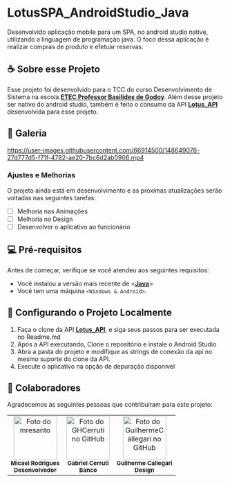 # LotusSPA_AndroidStudio_Java

<!---Esses são exemplos. Veja https://shields.io para outras pessoas ou para personalizar este conjunto de escudos. Você pode querer incluir dependências, status do projeto e informações de licença aqui--->

Desenvolvido aplicação mobile para um SPA, no android studio native, utilizando a linguagem de programação java. O foco dessa aplicação é realizar compras de produto e efetuar reservas.

## ☕ Sobre esse Projeto

Esse projeto foi desenvolvido para o TCC do curso Desenvolvimento de Sistema na escola **[ETEC Professor Basilides de Godoy](https://basilides.com.br)**.
Além desse projeto ser native do android studio, também é feito o consumo da API **[Lotus_API](https://github.com/mresanto/Lotus-API)** desenvolvida para esse projeto.

## 📸 Galeria

https://user-images.githubusercontent.com/66914500/148649076-27d777d5-f71f-4782-ae20-7bc6d2ab0906.mp4


### Ajustes e Melhorias

O projeto ainda está em desenvolvimento e as próximas atualizações serão voltadas nas seguintes tarefas:

- [ ] Melhoria nas Animações
- [ ] Melhoria no Design
- [ ] Desenvolver o aplicativo ao funcionário

## 💻 Pré-requisitos

Antes de começar, verifique se você atendeu aos seguintes requisitos:
<!---Estes são apenas requisitos de exemplo. Adicionar, duplicar ou remover conforme necessário--->
* Você instalou a versão mais recente de <**[Java](https://www.oracle.com/java/technologies/downloads/)**>
* Você tem uma máquina `<Windows & Android>`.

## 🚀 Configurando o Projeto Localmente

1) Faça o clone da API **[Lotus_API](https://github.com/mresanto/Lotus-API)**, e siga seus passos para ser executada no Readme.md
2) Após a API executando, Clone o repositório e instale o Android Studio
3) Abra a pasta do projeto e modifique as strings de conexão da api no mesmo suporte do clone da API.
4) Execute o aplicativo na opção de depuração disponível

## 🤝 Colaboradores

Agradecemos às seguintes pessoas que contribuíram para este projeto:

<table>
  <tr>
     <td align="center">
      <a href="#">
        <img src="https://avatars.githubusercontent.com/u/66914500?v=4" width="100px;" alt="Foto do mresanto"/><br>
        <sub>
          <b>Micael Rodrigues</b> <br> <b>Desenvolvedor</b>
        </sub>
      </a>
    </td>
    <td align="center">
      <a href="#">
        <img src="https://avatars.githubusercontent.com/u/66427525?v=4" width="100px;" alt="Foto do GHCerruti no GitHub"/><br>
        <sub>
          <b>Gabriel Cerruti</b>  <br> <b>Banco</b>
        </sub>
      </a>
    </td>
    <td align="center">
      <a href="#">
        <img src="https://avatars.githubusercontent.com/u/66626306?v=4" width="100px;" alt="Foto do GuilhermeCallegari no GitHub"/><br>
        <sub>
          <b>Guilherme Callegari</b>  <br> <b>Design</b>
        </sub>
      </a>
    </td>
    
    
  </tr>
</table>

